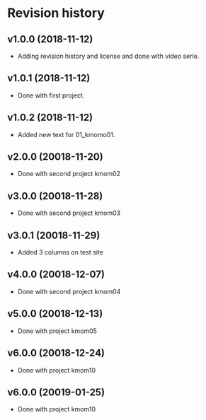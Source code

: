 Revision history
==================


v1.0.0 (2018-11-12)
-----------------------

* Adding revision history and license and done with video serie.


v1.0.1 (2018-11-12)
-----------------------

* Done with first project.



v1.0.2 (2018-11-12)
-----------------------

* Added new text for 01_kmomo01.



v2.0.0 (20018-11-20)
------------------------

* Done with second project kmom02

v3.0.0 (20018-11-28)
------------------------

* Done with second project kmom03

v3.0.1 (20018-11-29)
------------------------

* Added 3 columns on test site

v4.0.0 (20018-12-07)
------------------------

* Done with second project kmom04

v5.0.0 (20018-12-13)
------------------------

* Done with project kmom05

v6.0.0 (20018-12-24)
------------------------

* Done with project kmom10

v6.0.0 (20019-01-25)
------------------------

* Done with project kmom10
